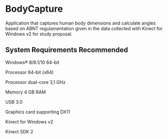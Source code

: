 # BodyCapture
Application that captures human body dimensions and calculate angles based on ABNT regulamentation given in the data collected with Kinect for Windows v2  for study proposal.

## System Requirements Recommended

Windows® 8/8.1/10 64-bit

Processor 64-bit (x64)

Processor dual-core 3,1 GHz

Memory 4 GB RAM

USB 3.0

Graphics card supporting DX11

Kinect for Windows v2

Kinect SDK 2
